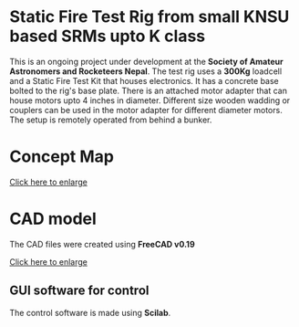 # Static Fire Test Rig from small KNSU based SRMs upto K class

This is an ongoing project under development at the **Society of Amateur Astronomers and Rocketeers Nepal**. The test rig uses a **300Kg** loadcell and a Static Fire Test Kit that houses electronics. It has a concrete base bolted to the rig's base plate. There is an attached motor adapter that can house motors upto 4 inches in diameter. Different size wooden wadding or couplers can be used in the motor adapter for different diameter motors.  The setup is remotely operated from behind a bunker.


# Concept Map
<a href="https://drive.google.com/file/d/1vWYvGWsI9xQRr7LGW8YGzOnf_LwrL69g/view?usp=sharing&id=<FILEID>">Click here to enlarge</a>
# CAD model

The CAD files were created using **FreeCAD  v0.19**
  
<a href="https://drive.google.com/file/d/1RB1RwToA2dpVBfwOgDGdfsxbbQJpKkhs/view?usp=sharing&id=<FILEID>">Click here to enlarge</a>


## GUI software for control

The control software is made using **Scilab**.
